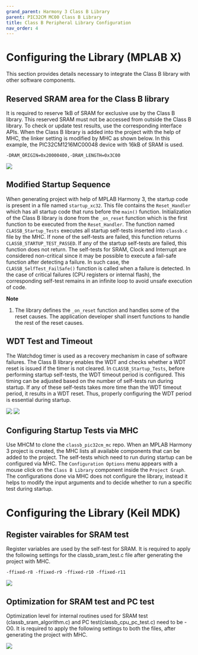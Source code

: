 ```yaml
---
grand_parent: Harmony 3 Class B Library
parent: PIC32CM MC00 Class B Library
title: Class B Peripheral Library Configuration
nav_order: 4
---
```


# Configuring the Library (MPLAB X)

This section provides details necessary to integrate the Class B library with other software components.

## Reserved SRAM area for the Class B library

It is required to reserve 1kB of SRAM for exclusive use by the Class B library.
This reserved SRAM must not be accessed from outside the Class B library.
To check or update test results, use the corresponding interface APIs.
When the Class B library is added into the project with the help of MHC, the linker setting is modified by MHC as shown below.
In this example, the PIC32CM1216MC00048 device with 16kB of SRAM is used.

`-DRAM_ORIGIN=0x20000400,-DRAM_LENGTH=0x3C00`

![](./images/xc32_ld_SRAM_Reserve_pic32cm.png)


## Modified Startup Sequence

When generating project with help of MPLAB Harmony 3, the startup code is present in a file named `startup_xc32`.
This file contains the `Reset_Handler` which has all startup code that runs before the `main()` function.
Initialization of the Class B library is done from the `_on_reset` function which is the first function
to be executed from the `Reset_Handler`. The function named `CLASSB_Startup_Tests` executes all startup self-tests
inserted into `classb.c` file by the MHC. If none of the self-tests are failed, this function returns `CLASSB_STARTUP_TEST_PASSED`.
If any of the startup self-tests are failed, this function does not return.
The self-tests for SRAM, Clock and Interrupt are considered non-critical since it may be possible to execute
a fail-safe function after detecting a failure. In such case, the `CLASSB_SelfTest_FailSafe()` function is
called when a failure is detected. In the case of critical failures (CPU registers or internal flash),
the corresponding self-test remains in an infinite loop to avoid unsafe execution of code.

**Note**
1. The library defines the `_on_reset` function and handles some of the reset causes.
The application developer shall insert functions to handle the rest of the reset causes.


## WDT Test and Timeout

The Watchdog timer is used as a recovery mechanism in case of software failures.
The Class B library enables the WDT and checks whether a WDT reset is issued if the timer is not cleared.
In `CLASSB_Startup_Tests`, before performing startup self-tests, the WDT timeout period is configured.
This timing can be adjusted based on the number of self-tests run during startup.
If any of these self-tests takes more time than the WDT timeout period, it results in a WDT reset.
Thus, properly configuring the WDT period is essential during startup.

![](./images/WDT_STARTUP_A.png)
![](./images/WDT_STARTUP_B.png)

## Configuring Startup Tests via MHC

Use MHCM to clone the `classb_pic32cm_mc` repo. When an MPLAB Harmony 3 project is created, the MHC lists all available
components that can be added to the project. The self-tests which need to run during startup can be configured via MHC.
The `Configuration Options` menu appears with a mouse click on the `Class B Library` component inside
the `Project Graph`. The configurations done via MHC does not configure the library, instead it helps to modify
the input arguments and to decide whether to run a specific test during startup.

# Configuring the Library (Keil MDK)

## Register vairables for SRAM test

Register variables are used by the self-test for SRAM.
It is required to apply the following settings for the classb_sram_test.c file after
generating the project with MHC.

`-ffixed-r8 -ffixed-r9 -ffixed-r10 -ffixed-r11`

![](./images/armcc6_register_option.png)

## Optimization for SRAM test and PC test

Optimization level for internal routines used for SRAM test (classb_sram_algorithm.c)
and PC test(classb_cpu_pc_test.c) need to be -O0.
It is required to apply the following settings to both the files,
after generating the project with MHC.

![](./images/armcc6_file_optimization.png)
